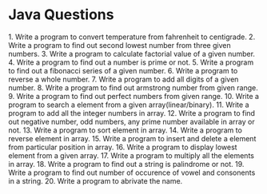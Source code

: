 # Java Questions

<p>
1. Write a program to convert temperature from fahrenheit to centigrade.
2. Write a program to find out second lowest number from three given numbers.
3. Write a program to calculate factorial value of a given number.
4. Write a program to find out a number is prime or not.
5. Write a program to find out a fibonacci series of a given number.
6. Write a program to reverse a whole number.
7. Write a program to add all digits of a given number.
8. Write a program to find out armstrong number from given range.
9. Write a program to find out perfect numbers from given range.
10. Write a program to search a element from a given array(linear/binary).
11. Write a program to add all the integer numbers in array.
12. Write a program to find out negative number, odd numbers, any prime number available in array or not.
13. Write a program to sort element in array.
14. Write a program to reverse element in array.
15. Write a program to insert and delete a element from particular position in array.
16. Write a program to display lowest element from a given array.
17. Write a program to multiply all the elements in array.
18. Write a program to find out a string is palindrome or not.
19. Write a program to find out number of occurence of vowel and consonents in a string.
20. Write a program to abrivate the name.
</p>
